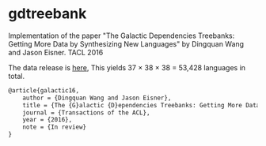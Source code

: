 # gdtreebankImplementation of the paper "The Galactic Dependencies Treebanks: Getting More Data by Synthesizing New Languages" by Dingquan Wang and Jason Eisner. TACL 2016The data release is [here](http://dx.doi.org/10.7910/DVN/8ZT5KF), This yields 37 × 38 × 38 = 53,428 languages in total. ```latex@article{galactic16,    author = {Dingquan Wang and Jason Eisner},    title = {The {G}alactic {D}ependencies Treebanks: Getting More Data by Synthesizing New Languages},    journal = {Transactions of the ACL},    year = {2016},    note = {In review}}